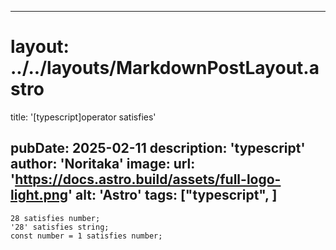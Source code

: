 
---
# layout: ../../layouts/MarkdownPostLayout.astro
title: '[typescript]operator satisfies'

pubDate: 2025-02-11
description: 'typescript'
author: 'Noritaka'
image:
    url: 'https://docs.astro.build/assets/full-logo-light.png'
    alt: 'Astro'
tags: ["typescript", ]
---



```
28 satisfies number;
'28' satisfies string;
const number = 1 satisfies number;


```

